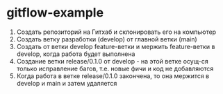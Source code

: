 # gitflow-example

1. Создать репозиторий на Гитхаб и склонировать его на компьютер
2. Создать ветку разработки (develop) от главной ветки (main)
3. Создать от ветки develop feature-ветки и мержить feature-ветки в develop, когда работа будет выполнена
4. Создание ветки release/0.1.0 от develop - на этой ветке осущ-ся только исправление багов, т.е. новые фичи и код не добавляются
5. Когда работа в ветке release/0.1.0 закончена, то она мержится в develop и main и затем удаляется